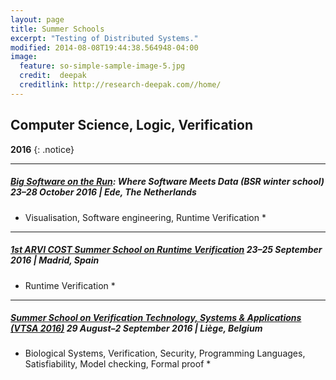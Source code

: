 ```yaml
---
layout: page
title: Summer Schools
excerpt: "Testing of Distributed Systems."
modified: 2014-08-08T19:44:38.564948-04:00
image:
  feature: so-simple-sample-image-5.jpg
  credit:  deepak
  creditlink: http://research-deepak.com//home/
---
```

## Computer Science, Logic, Verification

**2016** 
{: .notice}

---

##### [Big Software on the Run](http://www.3tu-bsr.nl/doku.php?id=BSR-WS2016): Where Software Meets Data (BSR winter school) 23–28 October 2016 | Ede, The Netherlands 
* Visualisation, Software engineering, Runtime Verification *

---

##### [1st ARVI COST Summer School on Runtime Verification](https://rv2016.imag.fr/?page_id=128) 23–25 September 2016 | Madrid, Spain 
* Runtime Verification *

---

##### [Summer School on Verification Technology, Systems & Applications (VTSA 2016)](http://www.mpi-inf.mpg.de/departments/automation-of-logic/talks-events/vtsa-2016/) 29 August–2 September 2016 | Liège, Belgium 
* Biological Systems, Verification, Security, Programming Languages, Satisfiability, Model checking, Formal proof *



